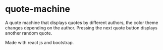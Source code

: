 # quote-machine

A quote machine that displays quotes by different authors, the color theme changes depending on the author.
Pressing the next quote button displays another random quote.

Made with react js and bootstrap.
